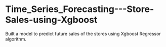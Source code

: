 # Time_Series_Forecasting---Store-Sales-using-Xgboost
Built a model to predict future sales of the stores using Xgboost Regressor algorithm.
